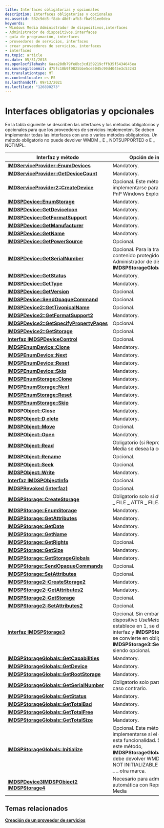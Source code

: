 ```yaml
---
title: Interfaces obligatorias y opcionales
description: Interfaces obligatorias y opcionales
ms.assetid: 582c9dd5-f8ab-48df-afb3-fba931ee0dea
keywords:
- Windows Media Administrador de dispositivos,interfaces
- Administrador de dispositivos,interfaces
- guía de programación, interfaces
- proveedores de servicios, interfaces
- crear proveedores de servicios, interfaces
- interfaces
ms.topic: article
ms.date: 05/31/2018
ms.openlocfilehash: 6aaa28db79fe8bc3cd159219cffb35f5434645ea
ms.sourcegitcommit: d75fc10b9f0825bbe5ce5045c90d4045e3c53243
ms.translationtype: MT
ms.contentlocale: es-ES
ms.lasthandoff: 09/13/2021
ms.locfileid: "126890273"
---
```

# <a name="mandatory-and-optional-interfaces"></a>Interfaces obligatorias y opcionales

En la tabla siguiente se describen las interfaces y los métodos obligatorios y opcionales para que los proveedores de servicios implementen. Se deben implementar todas las interfaces con uno o varios métodos obligatorios. Un método obligatorio no puede devolver WMDM \_ E \_ NOTSUPPORTED o E \_ NOTIMPL.



| Interfaz y método                                                                                                                  | Opción de implementación                                                                                                                                                                                                                              |
|---------------------------------------------------------------------------------------------------------------------------------------|----------------------------------------------------------------------------------------------------------------------------------------------------------------------------------------------------------------------------------------------------|
| [**IMDServiceProvider::EnumDevices**](/windows/desktop/api/mswmdm/nf-mswmdm-imdserviceprovider-enumdevices)                                                             | Mandatory.                                                                                                                                                                                                                                         |
| [**IMDServiceProvider::GetDeviceCount**](/windows/desktop/api/mswmdm/nf-mswmdm-imdserviceprovider-getdevicecount)                                                       | Mandatory.                                                                                                                                                                                                                                         |
| [**IMDServiceProvider2::CreateDevice**](/windows/desktop/api/mswmdm/nf-mswmdm-imdserviceprovider2-createdevice)                                                         | Opcional. Este método debe implementarse para la compatibilidad con PnP Windows Explorer.                                                                                                                                                                    |
| [**IMDSPDevice::EnumStorage**](/windows/desktop/api/mswmdm/nf-mswmdm-imdspdevice-enumstorage)                                                                           | Mandatory.                                                                                                                                                                                                                                         |
| [**IMDSPDevice::GetDeviceIcon**](/windows/desktop/api/mswmdm/nf-mswmdm-imdspdevice-getdeviceicon)                                                                       | Mandatory.                                                                                                                                                                                                                                         |
| [**IMDSPDevice::GetFormatSupport**](/windows/desktop/api/mswmdm/nf-mswmdm-imdspdevice-getformatsupport)                                                                 | Mandatory.                                                                                                                                                                                                                                         |
| [**IMDSPDevice::GetManufacturer**](/windows/desktop/api/mswmdm/nf-mswmdm-imdspdevice-getmanufacturer)                                                                   | Mandatory.                                                                                                                                                                                                                                         |
| [**IMDSPDevice::GetName**](/windows/desktop/api/mswmdm/nf-mswmdm-imdspdevice-getname)                                                                                   | Mandatory.                                                                                                                                                                                                                                         |
| [**IMDSPDevice::GetPowerSource**](/windows/desktop/api/mswmdm/nf-mswmdm-imdspdevice-getpowersource)                                                                     | Opcional.                                                                                                                                                                                                                                          |
| [**IMDSPDevice::GetSerialNumber**](/windows/desktop/api/mswmdm/nf-mswmdm-imdspdevice-getserialnumber)                                                                   | Opcional. Para la transferencia de contenido protegido, Windows Media Administrador de dispositivos **usa IMDSPStorageGlobals::GetSerialNumber**.                                                                                                                              |
| [**IMDSPDevice::GetStatus**](/windows/desktop/api/mswmdm/nf-mswmdm-imdspdevice-getstatus)                                                                               | Mandatory.                                                                                                                                                                                                                                         |
| [**IMDSPDevice::GetType**](/windows/desktop/api/mswmdm/nf-mswmdm-imdspdevice-gettype)                                                                                   | Mandatory.                                                                                                                                                                                                                                         |
| [**IMDSPDevice::GetVersion**](/windows/desktop/api/mswmdm/nf-mswmdm-imdspdevice-getversion)                                                                             | Opcional.                                                                                                                                                                                                                                          |
| [**IMDSPDevice::SendOpaqueCommand**](/windows/desktop/api/mswmdm/nf-mswmdm-imdspdevice-sendopaquecommand)                                                               | Opcional.                                                                                                                                                                                                                                          |
| [**IMDSPDevice2::GetTivonicalName**](/windows/desktop/api/mswmdm/nf-mswmdm-imdspdevice2-getcanonicalname)                                                               | Opcional.                                                                                                                                                                                                                                          |
| [**IMDSPDevice2::GetFormatSupport2**](/windows/desktop/api/mswmdm/nf-mswmdm-imdspdevice2-getformatsupport2)                                                             | Mandatory.                                                                                                                                                                                                                                         |
| [**IMDSPDevice2::GetSpecifyPropertyPages**](/windows/desktop/api/mswmdm/nf-mswmdm-imdspdevice2-getspecifypropertypages)                                                 | Opcional.                                                                                                                                                                                                                                          |
| [**IMDSPDevice2::GetStorage**](/windows/desktop/api/mswmdm/nf-mswmdm-imdspdevice2-getstorage)                                                                           | Opcional.                                                                                                                                                                                                                                          |
| [**Interfaz IMDSPDeviceControl**](/windows/desktop/api/mswmdm/nn-mswmdm-imdspdevicecontrol)                                                                            | Opcional.                                                                                                                                                                                                                                          |
| [**IMDSPEnumDevice::Clone**](/windows/desktop/api/mswmdm/nf-mswmdm-imdspenumdevice-clone)                                                                               | Mandatory.                                                                                                                                                                                                                                         |
| [**IMDSPEnumDevice::Next**](/windows/desktop/api/mswmdm/nf-mswmdm-imdspenumdevice-next)                                                                                 | Mandatory.                                                                                                                                                                                                                                         |
| [**IMDSPEnumDevice::Reset**](/windows/desktop/api/mswmdm/nf-mswmdm-imdspenumdevice-reset)                                                                               | Mandatory.                                                                                                                                                                                                                                         |
| [**IMDSPEnumDevice::Skip**](/windows/desktop/api/mswmdm/nf-mswmdm-imdspenumdevice-skip)                                                                                 | Mandatory.                                                                                                                                                                                                                                         |
| [**IMDSPEnumStorage::Clone**](/windows/desktop/api/mswmdm/nf-mswmdm-imdspenumstorage-clone)                                                                             | Mandatory.                                                                                                                                                                                                                                         |
| [**IMDSPEnumStorage::Next**](/windows/desktop/api/mswmdm/nf-mswmdm-imdspenumstorage-next)                                                                               | Mandatory.                                                                                                                                                                                                                                         |
| [**IMDSPEnumStorage::Reset**](/windows/desktop/api/mswmdm/nf-mswmdm-imdspenumstorage-reset)                                                                             | Mandatory.                                                                                                                                                                                                                                         |
| [**IMDSPEnumStorage::Skip**](/windows/desktop/api/mswmdm/nf-mswmdm-imdspenumstorage-skip)                                                                               | Mandatory.                                                                                                                                                                                                                                         |
| [**IMDSPObject::Close**](/windows/desktop/api/mswmdm/nf-mswmdm-imdspobject-close)                                                                                       | Mandatory.                                                                                                                                                                                                                                         |
| [**IMDSPObject::D elete**](/windows/desktop/api/mswmdm/nf-mswmdm-imdspobject-delete)                                                                                     | Mandatory.                                                                                                                                                                                                                                         |
| [**IMDSPObject::Move**](/windows/desktop/api/mswmdm/nf-mswmdm-imdspobject-move)                                                                                         | Opcional.                                                                                                                                                                                                                                          |
| [**IMDSPObject::Open**](/windows/desktop/api/mswmdm/nf-mswmdm-imdspobject-open)                                                                                         | Mandatory.                                                                                                                                                                                                                                         |
| [**IMDSPObject::Read**](/windows/desktop/api/mswmdm/nf-mswmdm-imdspobject-read)                                                                                         | Obligatorio (si Reproductor de Windows Media se desea la compatibilidad).                                                                                                                                                                                            |
| [**IMDSPObject::Rename**](/windows/desktop/api/mswmdm/nf-mswmdm-imdspobject-rename)                                                                                     | Opcional.                                                                                                                                                                                                                                          |
| [**IMDSPObject::Seek**](/windows/desktop/api/mswmdm/nf-mswmdm-imdspobject-seek)                                                                                         | Opcional.                                                                                                                                                                                                                                          |
| [**IMDSPObject::Write**](/windows/desktop/api/mswmdm/nf-mswmdm-imdspobject-write)                                                                                       | Mandatory.                                                                                                                                                                                                                                         |
| [**Interfaz IMDSPObjectInfo**](/windows/desktop/api/mswmdm/nn-mswmdm-imdspobjectinfo)                                                                                  | Opcional.                                                                                                                                                                                                                                          |
| [**IMDSPRevoked (interfaz)**](/windows/desktop/api/mswmdm/nn-mswmdm-imdsprevoked)                                                                                        | Opcional.                                                                                                                                                                                                                                          |
| [**IMDSPStorage::CreateStorage**](/windows/desktop/api/mswmdm/nf-mswmdm-imdspstorage-createstorage)                                                                     | Obligatorio solo si *dwAttributes* es WMDM \_ FILE \_ ATTR \_ FILE.                                                                                                                                                                                        |
| [**IMDSPStorage::EnumStorage**](/windows/desktop/api/mswmdm/nf-mswmdm-imdspstorage-enumstorage)                                                                         | Mandatory.                                                                                                                                                                                                                                         |
| [**IMDSPStorage::GetAttributes**](/windows/desktop/api/mswmdm/nf-mswmdm-imdspstorage-getattributes)                                                                     | Mandatory.                                                                                                                                                                                                                                         |
| [**IMDSPStorage::GetDate**](/windows/desktop/api/mswmdm/nf-mswmdm-imdspstorage-getdate)                                                                                 | Mandatory.                                                                                                                                                                                                                                         |
| [**IMDSPStorage::GetName**](/windows/desktop/api/mswmdm/nf-mswmdm-imdspstorage-getname)                                                                                 | Mandatory.                                                                                                                                                                                                                                         |
| [**IMDSPStorage::GetRights**](/windows/desktop/api/mswmdm/nf-mswmdm-imdspstorage-getrights)                                                                             | Opcional.                                                                                                                                                                                                                                          |
| [**IMDSPStorage::GetSize**](/windows/desktop/api/mswmdm/nf-mswmdm-imdspstorage-getsize)                                                                                 | Mandatory.                                                                                                                                                                                                                                         |
| [**IMDSPStorage::GetStorageGlobals**](/windows/desktop/api/mswmdm/nf-mswmdm-imdspstorage-getstorageglobals)                                                             | Mandatory.                                                                                                                                                                                                                                         |
| [**IMDSPStorage::SendOpaqueCommands**](/windows/desktop/api/mswmdm/nf-mswmdm-imdspstorage-sendopaquecommand)                                                           | Opcional.                                                                                                                                                                                                                                          |
| [**IMDSPStorage::SetAttributes**](/windows/desktop/api/mswmdm/nf-mswmdm-imdspstorage-setattributes)                                                                     | Opcional.                                                                                                                                                                                                                                          |
| [**IMDSPStorage2::CreateStorage2**](/windows/desktop/api/mswmdm/nf-mswmdm-imdspstorage2-createstorage2)                                                                 | Mandatory.                                                                                                                                                                                                                                         |
| [**IMDSPStorage2::GetAttributes2**](/windows/desktop/api/mswmdm/nf-mswmdm-imdspstorage2-getattributes2)                                                                 | Mandatory.                                                                                                                                                                                                                                         |
| [**IMDSPStorage2::GetStorage**](/windows/desktop/api/mswmdm/nf-mswmdm-imdspstorage2-getstorage)                                                                         | Opcional.                                                                                                                                                                                                                                          |
| [**IMDSPStorage2::SetAttributes2**](/windows/desktop/api/mswmdm/nf-mswmdm-imdspstorage2-setattributes2)                                                                 | Opcional.                                                                                                                                                                                                                                          |
| [**Interfaz IMDSPStorage3**](/windows/desktop/api/mswmdm/nn-mswmdm-imdspstorage3)                                                                                      | Opcional. Sin embargo, si el parámetro de dispositivo *UseMetadataViews* se establece en 1, se debe implementar esta interfaz y **IMDSPStorage3::GetMetadata** se convierte en obligatorio, aunque **IMDSPStorage3::SetMetadata** sigue siendo opcional.                    |
| [**IMDSPStorageGlobals::GetCapabilities**](/windows/desktop/api/mswmdm/nf-mswmdm-imdspstorageglobals-getcapabilities)                                                   | Mandatory.                                                                                                                                                                                                                                         |
| [**IMDSPStorageGlobals::GetDevice**](/windows/desktop/api/mswmdm/nf-mswmdm-imdspstorageglobals-getdevice)                                                               | Mandatory.                                                                                                                                                                                                                                         |
| [**IMDSPStorageGlobals::GetRootStorage**](/windows/desktop/api/mswmdm/nf-mswmdm-imdspstorageglobals-getrootstorage)                                                     | Mandatory.                                                                                                                                                                                                                                         |
| [**IMDSPStorageGlobals::GetSerialNumber**](/windows/desktop/api/mswmdm/nf-mswmdm-imdspstorageglobals-getserialnumber)                                                   | Obligatorio solo para PDDRM. Opcional en caso contrario.                                                                                                                                                                                                      |
| [**IMDSPStorageGlobals::GetStatus**](/windows/desktop/api/mswmdm/nf-mswmdm-imdspstorageglobals-getstatus)                                                               | Mandatory.                                                                                                                                                                                                                                         |
| [**IMDSPStorageGlobals::GetTotalBad**](/windows/desktop/api/mswmdm/nf-mswmdm-imdspstorageglobals-gettotalbad)                                                           | Mandatory.                                                                                                                                                                                                                                         |
| [**IMDSPStorageGlobals::GetTotalFree**](/windows/desktop/api/mswmdm/nf-mswmdm-imdspstorageglobals-gettotalfree)                                                         | Mandatory.                                                                                                                                                                                                                                         |
| [**IMDSPStorageGlobals::GetTotalSize**](/windows/desktop/api/mswmdm/nf-mswmdm-imdspstorageglobals-gettotalsize)                                                         | Mandatory.                                                                                                                                                                                                                                         |
| [**IMDSPStorageGlobals::Initialize**](/windows/desktop/api/mswmdm/nf-mswmdm-imdspstorageglobals-initialize)                                                             | Opcional. Este método debe implementarse si el dispositivo admite esta funcionalidad. Si no se implementa este método, **IMDSPStorageGlobals::GetCapabilites** debe devolver WMDM \_ STORAGECAP NOT INITIALIZABLE además de cualquier \_ \_ otra marca. |
| [**IMDSPDevice3**](/windows/desktop/api/mswmdm/nn-mswmdm-imdspdevice3)[**IMDSPObject2**](/windows/desktop/api/mswmdm/nn-mswmdm-imdspobject2)<br/> [**IMDSPStorage4**](/windows/desktop/api/mswmdm/nn-mswmdm-imdspstorage4)<br/> | Necesario para admitir la sincronización automática con Reproductor de Windows Media                                                                                                                                                                            |



 

## <a name="related-topics"></a>Temas relacionados

<dl> <dt>

[**Creación de un proveedor de servicios**](creating-a-service-provider.md)
</dt> </dl>

 

 





